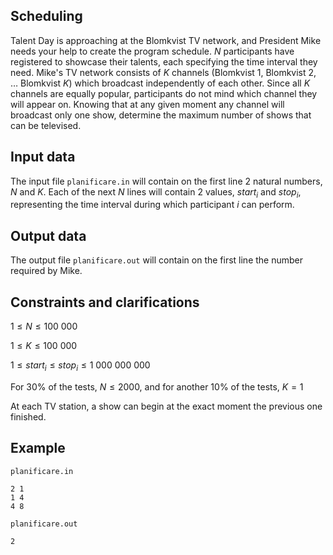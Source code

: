 ## Scheduling

Talent Day is approaching at the Blomkvist TV network, and President Mike needs your help to create the program schedule. $N$ participants have registered to showcase their talents, each specifying the time interval they need. Mike's TV network consists of $K$ channels (Blomkvist 1, Blomkvist 2, $\dots$ Blomkvist $K$) which broadcast independently of each other. Since all $K$ channels are equally popular, participants do not mind which channel they will appear on. Knowing that at any given moment any channel will broadcast only one show, determine the maximum number of shows that can be televised.

## Input data

The input file `planificare.in` will contain on the first line 2 natural numbers, $N$ and $K$. Each of the next $N$ lines will contain 2 values, $start_i$ and $stop_i$, representing the time interval during which participant $i$ can perform.

## Output data

The output file `planificare.out` will contain on the first line the number required by Mike.

## Constraints and clarifications

$1 \leq N \leq 100\ 000$ 

$1 \leq K \leq 100\ 000$ 

$1 \leq start_i \leq stop_i \leq 1\ 000\ 000\ 000$ 

For 30% of the tests, $N \leq 2000$, and for another 10% of the tests, $K = 1$ 

At each TV station, a show can begin at the exact moment the previous one finished.

## Example

`planificare.in` 
```
2 1 
1 4 
4 8 
```

`planificare.out` 
```
2 
```